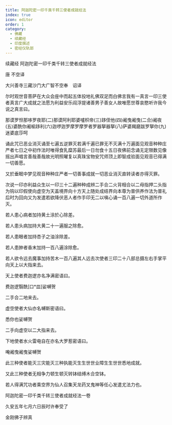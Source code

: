 ```yaml
---
title: 阿迦陀密一印千类千转三使者成就经法
index: true
icon: editor
order: 1
category:
  - 佛藏
  - 续藏经
  - 印度撰述
  - 密经仪轨部
---
```


续藏经   阿迦陀密一印千类千转三使者成就经法  

唐 不空译  

大兴善寺三藏沙门大广智不空奉　诏译  

尔时观世音菩萨在大众会座中而起五体投地礼佛双足而白佛言我有一真言一印三使者真言广大成就之法愿为利益安乐阎浮提诸善男子善女人故唯愿世尊哀愍听许我今说之真言曰。  

那谟罗怛那哆罗夜耶(二)那谟阿利耶婆嚧枳帝(三)跢侄他(四)阇曳阇曳(二合)阇夜(五)婆酰你阇榆跢利(六)迦啰迦罗摩罗摩罗者罗器拏器拏(八)萨婆羯磨跋罗拏你(九)迷婆底莎呵  

诵此咒已恶业消灭诵至七遍五逆罪灭若满千遍已罪无不灭满十万遍面见观音种种庄严者七日之中初作法时唯得食乳糜苏最后一日勿食十五日夜佛前念诵无定限数见像摇出声唱言善哉善哉故光明照曜复以真珠宝物安咒师顶上即智成验面见观音已得满一切善愿。  

又於垂眠中梦见观音种种庄严者一切善事成就一切恶业消灭直转读者亦得灭罪。  

次说一印亦利益众生以一印三十二遍种种成辨二手合二火背相合以二母指押二头指为钩以印假使向虚空为天盖境界向十方天上随处成结界向本尊为普供养作法为普礼后时为回向又为发遣若欲降伏恶人者作手印无二以嗔心诵一百八遍一切外道所作灭。  

若人患心病者加持黄土涂於心除差。  

若人患头病加持大黄二十一遍服之除愈。  

若人患眼者加持杏子之油涂除差。  

若人患肿者香末加持一百八遍涂除愈。  

若人欲令远去魔事加持苦木一百八遍其人远去次使者三印二十八部总摄左右手掌平向天上以大指来去。  

天上使者费迦逻亦名净满密语曰。  

费迦逻翳酰[口*皿]娑嚩贺  

二手合二地来去。  

虚空使者大仙亦名嚩斯密语曰。  

悉你也娑嚩贺  

二手向虚空以二大指来去。  

下地使者水火雷电自在亦名大罗惹密语曰。  

唵阇曳阇曳娑嚩贺  

此三种使者能灭三灾能灭三种执能灭生生世世业障生生世世悉地成就。  

又此三种使者无相争力顿生顿灭转钵结缚木合空钵。  

若人得满咒功者乘空界为仙人召集天龙药叉鬼神等任心发遣尤法力也。  

阿迦陀密一印千类千转三使者成就经法一卷  

久安五年七月六日辰时许奉受了  

金刚佛子辨真  
